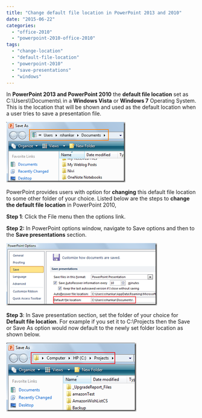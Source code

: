 ```yaml
---
title: "Change default file location in PowerPoint 2013 and 2010"
date: "2015-06-22"
categories: 
  - "office-2010"
  - "powerpoint-2010-office-2010"
tags: 
  - "change-location"
  - "default-file-location"
  - "powerpoint-2010"
  - "save-presentations"
  - "windows"
---
```


In **PowerPoint 2013 and PowerPoint 2010** the **default file location** set as C:\\Users\\<username>\\Documents\\ in a **Windows Vista** or **Windows 7** Operating System. This is the location that will be shown and used as the default location when a user tries to save a presentation file.

[![PowerPoint Save As](/assets/images/image_thumb181.png "PowerPoint Save As")](http://blogmines.com/blog/wp-content/uploads/2011/07/image181.png)

PowerPoint provides users with option for **changing** this default file location to some other folder of your choice. Listed below are the steps to **change the default file location** in PowerPoint 2010,

**Step 1**: Click the File menu then the options link.

**Step 2:** In PowerPoint options window, navigate to Save options and then to the **Save presentations** section.

[![PowerPoint Options](/assets/images/image_thumb182.png "PowerPoint Options")](http://blogmines.com/blog/wp-content/uploads/2011/07/image182.png)

**Step 3**: In Save presentation section, set the folder of your choice for **Default file location**. For example if you set it to C:\\Projects then the Save or Save As option would now default to the newly set folder location as shown below.

[![Change Default File Location PowerPoint](/assets/images/image_thumb183.png "Change Default File Location PowerPoint")](http://blogmines.com/blog/wp-content/uploads/2011/07/image183.png)
